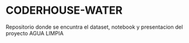 # CODERHOUSE-WATER

Repositorio donde se encuntra el dataset, notebook y presentacion del proyecto AGUA LIMPIA
